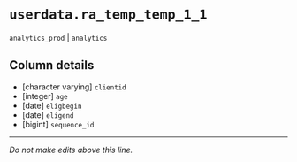 # `userdata.ra_temp_temp_1_1`
`analytics_prod` | `analytics`

## Column details
* [character varying] `clientid`
* [integer]   `age`
* [date]      `eligbegin`
* [date]      `eligend`
* [bigint]    `sequence_id`

-------------------------------------------------------------------------------
*Do not make edits above this line.*
